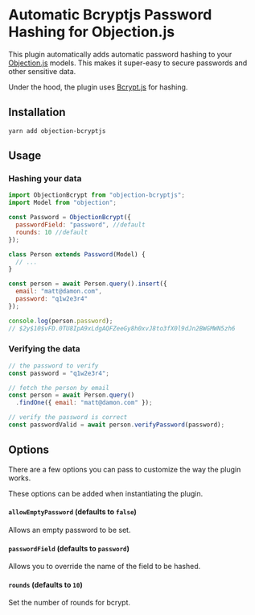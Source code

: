 # Automatic Bcryptjs Password Hashing for Objection.js

This plugin automatically adds automatic password hashing to your [Objection.js](https://github.com/Vincit/objection.js/) models. This makes it super-easy to secure passwords and other sensitive data.

Under the hood, the plugin uses [Bcrypt.js](https://github.com/dcodeIO/bcrypt.js/) for hashing.

## Installation

`yarn add objection-bcryptjs`

## Usage

### Hashing your data

```js
import ObjectionBcrypt from "objection-bcryptjs";
import Model from "objection";

const Password = ObjectionBcrypt({
  passwordField: "password", //default
  rounds: 10 //default 
});

class Person extends Password(Model) {
  // ...
}

const person = await Person.query().insert({
  email: "matt@damon.com",
  password: "q1w2e3r4"
});

console.log(person.password);
// $2y$10$vFD.0TU8IpA9xLdgAQFZeeGy8h0xvJ8to3fX0l9dJn2BWGMWN5zh6
```

### Verifying the data

```js
// the password to verify
const password = "q1w2e3r4";

// fetch the person by email
const person = await Person.query()
  .findOne({ email: "matt@damon.com" });

// verify the password is correct
const passwordValid = await person.verifyPassword(password);

```

## Options

There are a few options you can pass to customize the way the plugin works.

These options can be added when instantiating the plugin.


#### `allowEmptyPassword` (defaults to `false`)

Allows an empty password to be set.

#### `passwordField` (defaults to `password`)

Allows you to override the name of the field to be hashed.

#### `rounds` (defaults to `10`)

Set the number of rounds for bcrypt.
